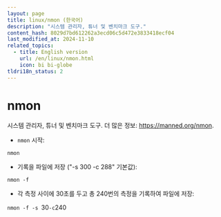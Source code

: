 ```yaml
---
layout: page
title: linux/nmon (한국어)
description: "시스템 관리자, 튜너 및 벤치마크 도구."
content_hash: 8029d7bd612262a3ecd06c5d472e3833418ecf04
last_modified_at: 2024-11-10
related_topics:
  - title: English version
    url: /en/linux/nmon.html
    icon: bi bi-globe
tldri18n_status: 2
---
```

# nmon

시스템 관리자, 튜너 및 벤치마크 도구.
더 많은 정보: <https://manned.org/nmon>.

- `nmon` 시작:

`nmon`

- 기록을 파일에 저장 ("-s 300 -c 288" 기본값):

`nmon -f`

- 각 측정 사이에 30초를 두고 총 240번의 측정을 기록하여 파일에 저장:

`nmon -f -s `<span class="tldr-var badge badge-pill bg-dark-lm bg-white-dm text-white-lm text-dark-dm font-weight-bold">30</span>` -c `<span class="tldr-var badge badge-pill bg-dark-lm bg-white-dm text-white-lm text-dark-dm font-weight-bold">240</span>
